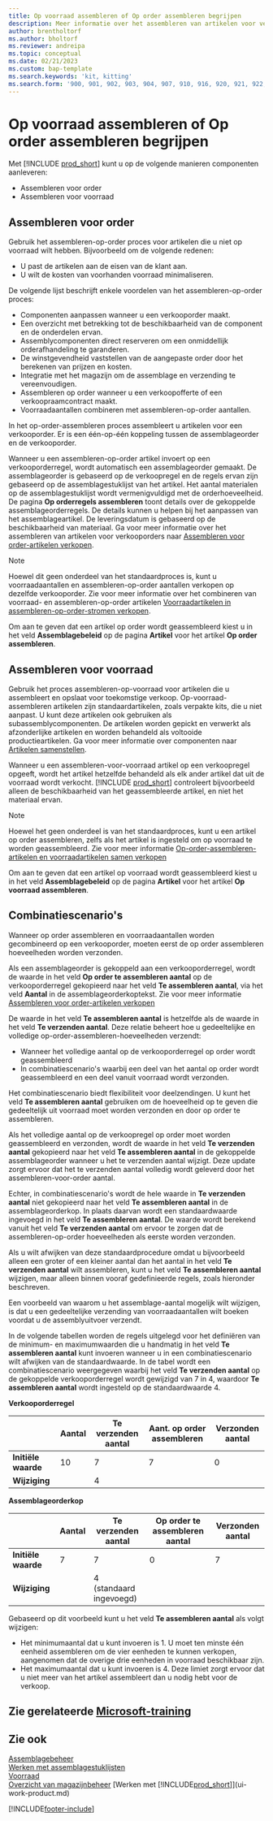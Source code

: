 ```yaml
---
title: Op voorraad assembleren of Op order assembleren begrijpen
description: Meer informatie over het assembleren van artikelen voor verkooporders of om op voorraad te houden voor toekomstige verkopen.
author: brentholtorf
ms.author: bholtorf
ms.reviewer: andreipa
ms.topic: conceptual
ms.date: 02/21/2023
ms.custom: bap-template
ms.search.keywords: 'kit, kitting'
ms.search.form: '900, 901, 902, 903, 904, 907, 910, 916, 920, 921, 922, 923, 940, 941, 942, 930, 931, 932, 914, 915, 905'
---
```

# <a name="understanding-assemble-to-order-and-assemble-to-stock"></a><a name="understanding-assemble-to-order-and-assemble-to-stock"></a><a name="understanding-assemble-to-order-and-assemble-to-stock"></a>Op voorraad assembleren of Op order assembleren begrijpen

Met [!INCLUDE [prod_short](includes/prod_short.md)] kunt u op de volgende manieren componenten aanleveren:

* Assembleren voor order  
* Assembleren voor voorraad  

## <a name="assemble-to-order"></a><a name="assemble-to-order"></a><a name="assemble-to-order"></a>Assembleren voor order

Gebruik het assembleren-op-order proces voor artikelen die u niet op voorraad wilt hebben. Bijvoorbeeld om de volgende redenen:

* U past de artikelen aan de eisen van de klant aan.
* U wilt de kosten van voorhanden voorraad minimaliseren.

De volgende lijst beschrijft enkele voordelen van het assembleren-op-order proces:  

* Componenten aanpassen wanneer u een verkooporder maakt.  
* Een overzicht met betrekking tot de beschikbaarheid van de component en de onderdelen ervan.  
* Assemblycomponenten direct reserveren om een onmiddellijk orderafhandeling te garanderen.  
* De winstgevendheid vaststellen van de aangepaste order door het berekenen van prijzen en kosten.  
* Integratie met het magazijn om de assemblage en verzending te vereenvoudigen.  
* Assembleren op order wanneer u een verkoopofferte of een verkoopraamcontract maakt.  
* Voorraadaantallen combineren met assembleren-op-order aantallen.  

In het op-order-assembleren proces assembleert u artikelen voor een verkooporder. Er is een één-op-één koppeling tussen de assemblageorder en de verkooporder.  

Wanneer u een assembleren-op-order artikel invoert op een verkooporderregel, wordt automatisch een assemblageorder gemaakt. De assemblageorder is gebaseerd op de verkoopregel en de regels ervan zijn gebaseerd op de assemblagestuklijst van het artikel. Het aantal materialen op de assemblagestuklijst wordt vermenigvuldigd met de orderhoeveelheid. De pagina **Op orderregels assembleren** toont details over de gekoppelde assemblageorderregels. De details kunnen u helpen bij het aanpassen van het assemblageartikel. De leveringsdatum is gebaseerd op de beschikbaarheid van materiaal. Ga voor meer informatie over het assembleren van artikelen voor verkooporders naar [Assembleren voor order-artikelen verkopen](assembly-how-to-sell-items-assembled-to-order.md).  

> [!NOTE]  
> Hoewel dit geen onderdeel van het standaardproces is, kunt u voorraadaantallen en assembleren-op-order aantallen verkopen op dezelfde verkooporder. Zie voor meer informatie over het combineren van voorraad- en assembleren-op-order artikelen [Voorraadartikelen in assembleren-op-order-stromen verkopen](assembly-how-to-sell-inventory-items-in-assemble-to-order-flows.md).  

Om aan te geven dat een artikel op order wordt geassembleerd kiest u in het veld **Assemblagebeleid** op de pagina **Artikel** voor het artikel **Op order assembleren**.  

## <a name="assemble-to-stock"></a><a name="assemble-to-stock"></a><a name="assemble-to-stock"></a>Assembleren voor voorraad

Gebruik het proces assembleren-op-voorraad voor artikelen die u assembleert en opslaat voor toekomstige verkoop. Op-voorraad-assembleren artikelen zijn standaardartikelen, zoals verpakte kits, die u niet aanpast. U kunt deze artikelen ook gebruiken als subassemblycomponenten. De artikelen worden gepickt en verwerkt als afzonderlijke artikelen en worden behandeld als voltooide productieartikelen. Ga voor meer informatie over componenten naar [Artikelen samenstellen](assembly-how-to-assemble-items.md).  

Wanneer u een assembleren-voor-voorraad artikel op een verkoopregel opgeeft, wordt het artikel hetzelfde behandeld als elk ander artikel dat uit de voorraad wordt verkocht. [!INCLUDE [prod_short](includes/prod_short.md)] controleert bijvoorbeeld alleen de beschikbaarheid van het geassembleerde artikel, en niet het materiaal ervan.  

> [!NOTE]  
> Hoewel het geen onderdeel is van het standaardproces, kunt u een artikel op order assembleren, zelfs als het artikel is ingesteld om op voorraad te worden geassembleerd. Zie voor meer informatie [Op-order-assembleren-artikelen en voorraadartikelen samen verkopen](assembly-how-to-sell-assemble-to-order-items-and-inventory-items-together.md)  

Om aan te geven dat een artikel op voorraad wordt geassembleerd kiest u in het veld **Assemblagebeleid** op de pagina **Artikel** voor het artikel **Op voorraad assembleren**.  

## <a name="combination-scenarios"></a><a name="combination-scenarios"></a><a name="combination-scenarios"></a>Combinatiescenario's

Wanneer op order assembleren en voorraadaantallen worden gecombineerd op een verkooporder, moeten eerst de op order assembleren hoeveelheden worden verzonden.  

Als een assemblageorder is gekoppeld aan een verkooporderregel, wordt de waarde in het veld **Op order te assembleren aantal** op de verkooporderregel gekopieerd naar het veld **Te assembleren aantal**, via het veld **Aantal** in de assemblageorderkoptekst. Zie voor meer informatie [Assembleren voor order-artikelen verkopen](assembly-how-to-sell-items-assembled-to-order.md)  

De waarde in het veld **Te assembleren aantal** is hetzelfde als de waarde in het veld **Te verzenden aantal**. Deze relatie beheert hoe u gedeeltelijke en volledige op-order-assembleren-hoeveelheden verzendt:

* Wanneer het volledige aantal op de verkooporderregel op order wordt geassembleerd
* In combinatiescenario's waarbij een deel van het aantal op order wordt geassembleerd en een deel vanuit voorraad wordt verzonden.

Het combinatiescenario biedt flexibiliteit voor deelzendingen. U kunt het veld **Te assembleren aantal** gebruiken om de hoeveelheid op te geven die gedeeltelijk uit voorraad moet worden verzonden en door op order te assembleren.  

Als het volledige aantal op de verkoopregel op order moet worden geassembleerd en verzonden, wordt de waarde in het veld **Te verzenden aantal** gekopieerd naar het veld **Te assembleren aantal** in de gekoppelde assemblageorder wanneer u het te verzenden aantal wijzigt. Deze update zorgt ervoor dat het te verzenden aantal volledig wordt geleverd door het assembleren-voor-order aantal.  

Echter, in combinatiescenario's wordt de hele waarde in **Te verzenden aantal** niet gekopieerd naar het veld **Te assembleren aantal** in de assemblageorderkop. In plaats daarvan wordt een standaardwaarde ingevoegd in het veld **Te assembleren aantal**. De waarde wordt berekend vanuit het veld **Te verzenden aantal** om ervoor te zorgen dat de assembleren-op-order hoeveelheden als eerste worden verzonden.

Als u wilt afwijken van deze standaardprocedure omdat u bijvoorbeeld alleen een groter of een kleiner aantal dan het aantal in het veld **Te verzenden aantal** wilt assembleren, kunt u het veld **Te assembleren aantal** wijzigen, maar alleen binnen vooraf gedefinieerde regels, zoals hieronder beschreven.  

Een voorbeeld van waarom u het assemblage-aantal mogelijk wilt wijzigen, is dat u een gedeeltelijke verzending van voorraadaantallen wilt boeken voordat u de assemblyuitvoer verzendt.  

In de volgende tabellen worden de regels uitgelegd voor het definiëren van de minimum- en maximumwaarden die u handmatig in het veld **Te assembleren aantal** kunt invoeren wanneer u in een combinatiescenario wilt afwijken van de standaardwaarde. In de tabel wordt een combinatiescenario weergegeven waarbij het veld **Te verzenden aantal** op de gekoppelde verkooporderregel wordt gewijzigd van 7 in 4, waardoor **Te assembleren aantal** wordt ingesteld op de standaardwaarde 4.  

**Verkooporderregel**

|                | **Aantal** | **Te verzenden aantal** | **Aant. op order assembleren** | **Verzonden aantal** |
|----------------|--------------|------------------|-------------------------------|----------------------|
|**Initiële waarde**| 10          | 7                | 7                             | 0                    |
|**Wijziging**      |              | 4                |                               |                      |

**Assemblageorderkop**

|                | **Aantal** | **Te verzenden aantal** | **Op order te assembleren aantal** | **Verzonden aantal** |
|----------------|--------------|------------------|-------------------------------|----------------------|
|**Initiële waarde**| 7           | 7                | 0                             | 7                    |
|**Wijziging**      |              | 4 (standaard ingevoegd)|                         |                      |

Gebaseerd op dit voorbeeld kunt u het veld **Te assembleren aantal** als volgt wijzigen:  

* Het minimumaantal dat u kunt invoeren is 1. U moet ten minste één eenheid assembleren om de vier eenheden te kunnen verkopen, aangenomen dat de overige drie eenheden in voorraad beschikbaar zijn.  
* Het maximumaantal dat u kunt invoeren is 4. Deze limiet zorgt ervoor dat u niet meer van het artikel assembleert dan u nodig hebt voor de verkoop.  

## <a name="see-related-microsoft-training"></a><a name="see-related-microsoft-training"></a><a name="see-related-microsoft-training"></a>Zie gerelateerde [Microsoft-training](/training/paths/assemble-items-dynamics-365-business-central/)

## <a name="see-also"></a><a name="see-also"></a><a name="see-also"></a>Zie ook

[Assemblagebeheer](assembly-assemble-items.md)  
[Werken met assemblagestuklijsten](assembly-how-work-assembly-boms.md)  
[Voorraad](inventory-manage-inventory.md)  
[Overzicht van magazijnbeheer](design-details-warehouse-management.md)
[Werken met [!INCLUDE[prod_short](includes/prod_short.md)]](ui-work-product.md)

[!INCLUDE[footer-include](includes/footer-banner.md)]
